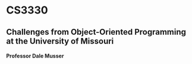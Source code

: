 # CS3330
## Challenges from Object-Oriented Programming at the University of Missouri
#### Professor Dale Musser
